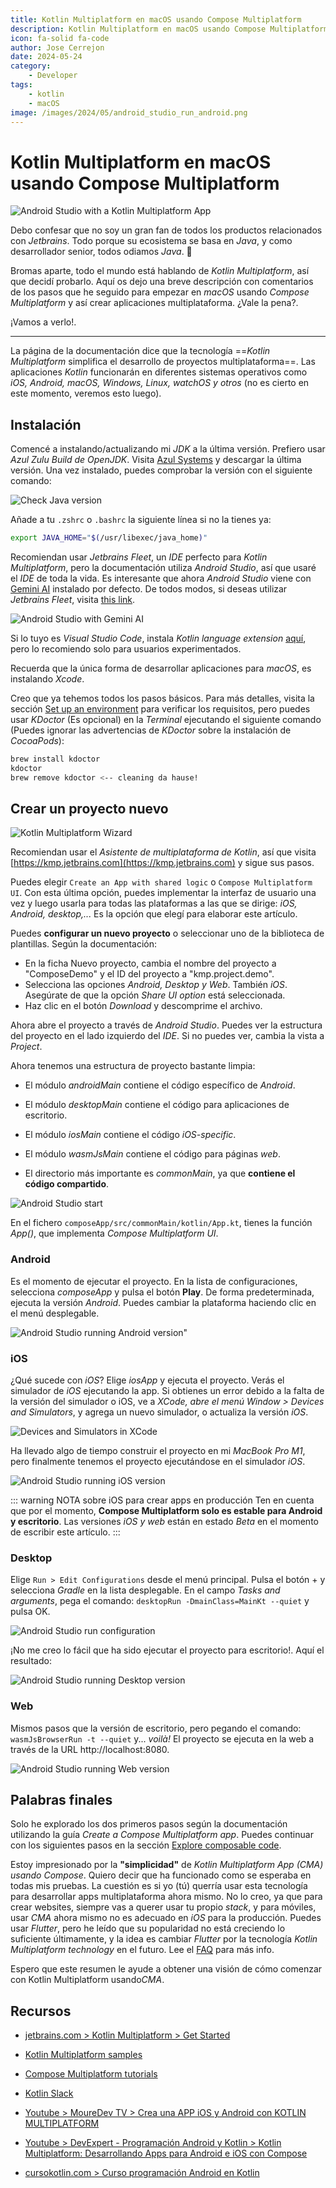 ```yaml
---
title: Kotlin Multiplatform en macOS usando Compose Multiplatform
description: Kotlin Multiplatform en macOS usando Compose Multiplatform
icon: fa-solid fa-code
author: Jose Cerrejon
date: 2024-05-24
category:
    - Developer
tags:
    - kotlin
    - macOS
image: /images/2024/05/android_studio_run_android.png
---
```


# Kotlin Multiplatform en macOS usando Compose Multiplatform

![Android Studio with a Kotlin Multiplatform App](/images/2024/05/android_studio_run_android.png "Android Studio with a Kotlin Multiplatform App")

Debo confesar que no soy un gran fan de todos los productos relacionados con _Jetbrains_. Todo porque su ecosistema se basa en _Java_, y como desarrollador senior, todos odiamos _Java_. 🤣

Bromas aparte, todo el mundo está hablando de _Kotlin Multiplatform_, así que decidí probarlo. Aquí os dejo una breve descripción con comentarios de los pasos que he seguido para empezar en _macOS_ usando _Compose Multiplatform_ y así crear aplicaciones multiplataforma. ¿Vale la pena?.

¡Vamos a verlo!.

---

La página de la documentación dice que la tecnología ==_Kotlin Multiplatform_ simplifica el desarrollo de proyectos multiplataforma==. Las aplicaciones _Kotlin_ funcionarán en diferentes sistemas operativos como _iOS, Android, macOS, Windows, Linux, watchOS y otros_ (no es cierto en este momento, veremos esto luego).

## Instalación

Comencé a instalando/actualizando mi _JDK_ a la última versión. Prefiero usar _Azul Zulu Build de OpenJDK_. Visita [Azul Systems](https://www.azul.com/downloads/zulu-community/?package=jdk) y descargar la última versión. Una vez instalado, puedes comprobar la versión con el siguiente comando:

![Check Java version](/images/2024/05/java_version.png "Check Java version")

Añade a tu `.zshrc` o `.bashrc` la siguiente línea si no la tienes ya:

```bash
export JAVA_HOME="$(/usr/libexec/java_home)"
```

Recomiendan usar _Jetbrains Fleet_, un _IDE_ perfecto para _Kotlin Multiplatform_, pero la documentación utiliza _Android Studio_, así que usaré el _IDE_ de toda la vida. Es interesante que ahora _Android Studio_ viene con [Gemini AI](https://developer.android.com/studio/preview/gemini) instalado por defecto. De todos modos, si deseas utilizar _Jetbrains Fleet_, visita [this link](https://www.jetbrains.com/help/kotlin-multiplatform-dev/fleet.html).

![Android Studio with Gemini AI](/images/2024/05/android_studio_gemini_ai.png "Android Studio with Gemini AI")

Si lo tuyo es _Visual Studio Code_, instala _Kotlin language extension_ [aquí](https://marketplace.visualstudio.com/items?itemName=mathiasfrohlich.Kotlin), pero lo recomiendo solo para usuarios experimentados.

Recuerda que la única forma de desarrollar aplicaciones para _macOS_, es instalando _Xcode_.

Creo que ya tehemos todos los pasos básicos. Para más detalles, visita la sección [Set up an environment](https://www.jetbrains.com/help/kotlin-multiplatform-dev/compose-multiplatform-setup.html) para verificar los requisitos, pero puedes usar _KDoctor_ (Es opcional) en la _Terminal_ ejecutando el siguiente comando (Puedes ignorar las advertencias de _KDoctor_ sobre la instalación de _CocoaPods_):

```bash
brew install kdoctor
kdoctor
brew remove kdoctor <-- cleaning da hause!
```

## Crear un proyecto nuevo

![Kotlin Multiplatform Wizard](/images/2024/05/firefox_kotlin_wizard.png "Kotlin Multiplatform Wizard")

Recomiendan usar el _Asistente de multiplataforma de Kotlin_, así que visita [https://kmp.jetbrains.com](https://kmp.jetbrains.com) y sigue sus pasos.

Puedes elegir `Create an App with shared logic` o `Compose Multiplatform UI`. Con esta última opción, puedes implementar la interfaz de usuario una vez y luego usarla para todas las plataformas a las que se dirige: _iOS, Android, desktop,..._ Es la opción que elegí para elaborar este artículo.

Puedes **configurar un nuevo proyecto** o seleccionar uno de la biblioteca de plantillas. Según la documentación:

-   En la ficha Nuevo proyecto, cambia el nombre del proyecto a "ComposeDemo" y el ID del proyecto a "kmp.project.demo".
-   Selecciona las opciones _Android, Desktop y Web_. También _iOS_. Asegúrate de que la opción _Share UI option_ está seleccionada.
-   Haz clic en el botón _Download_ y descomprime el archivo.

Ahora abre el proyecto a través de _Android Studio_. Puedes ver la estructura del proyecto en el lado izquierdo del _IDE_. Si no puedes ver, cambia la vista a _Project_.

Ahora tenemos una estructura de proyecto bastante limpia:

-   El módulo _androidMain_ contiene el código específico de _Android_.

-   El módulo _desktopMain_ contiene el código para aplicaciones de escritorio.

-   El módulo _iosMain_ contiene el código _iOS-specific_.

-   El módulo _wasmJsMain_ contiene el código para páginas _web_.

-   El directorio más importante es _commonMain_, ya que **contiene el código compartido**.

![Android Studio start ](/images/2024/05/android_studio_start_project.png "Android Studio start project")

En el fichero `composeApp/src/commonMain/kotlin/App.kt`, tienes la función _App()_, que implementa _Compose Multiplatform UI_.

### Android

Es el momento de ejecutar el proyecto. En la lista de configuraciones, selecciona _composeApp_ y pulsa el botón **Play**. De forma predeterminada, ejecuta la versión _Android_. Puedes cambiar la plataforma haciendo clic en el menú desplegable.

![Android Studio running Android version"](/images/2024/05/android_studio_run_android.png "Android Studio running Android version")

### iOS

¿Qué sucede con _iOS_? Elige _iosApp_ y ejecuta el proyecto. Verás el simulador de _iOS_ ejecutando la app. Si obtienes un error debido a la falta de la versión del simulador o iOS, ve a _XCode, abre el menú Window > Devices and Simulators_, y agrega un nuevo simulador, o actualiza la versión _iOS_.

![Devices and Simulators in XCode](/images/2024/05/xcode_devices_and_simulators.png "Devices and Simulators in XCode")

Ha llevado algo de tiempo construir el proyecto en mi _MacBook Pro M1_, pero finalmente tenemos el proyecto ejecutándose en el simulador _iOS_.

![Android Studio running iOS version](/images/2024/05/android_studio_run_ios.png "Android Studio running iOS version")

::: warning NOTA sobre iOS para crear apps en producción
Ten en cuenta que por el momento, **Compose Multiplatform solo es estable para Android y escritorio**. Las versiones _iOS y web_ están en estado _Beta_ en el momento de escribir este artículo.
:::

### Desktop

Elige `Run > Edit Configurations` desde el menú principal. Pulsa el botón + y selecciona _Gradle_ en la lista desplegable. En el campo _Tasks and arguments_, pega el comando: `desktopRun -DmainClass=MainKt --quiet` y pulsa OK.

![Android Studio run configuration](/images/2024/05/android_studio_run_config.png "Android Studio run configuration")

¡No me creo lo fácil que ha sido ejecutar el proyecto para escritorio!. Aquí el resultado:

![Android Studio running Desktop version](/images/2024/05/android_studio_desktop.png "Android Studio running Desktop version")

### Web

Mismos pasos que la versión de escritorio, pero pegando el comando: `wasmJsBrowserRun -t --quiet` y... _voilà!_ El proyecto se ejecuta en la web a través de la URL http://localhost:8080.

![Android Studio running Web version](/images/2024/05/android_studio_web.png "Android Studio running Web version")

## Palabras finales

Solo he explorado los dos primeros pasos según la documentación utilizando la guía _Create a Compose Multiplatform app_. Puedes continuar con los siguientes pasos en la sección [Explore composable code](https://www.jetbrains.com/help/kotlin-multiplatform-dev/compose-multiplatform-explore-composables.html).

Estoy impresionado por la **"simplicidad"** de _Kotlin Multiplatform App (CMA) usando Compose_. Quiero decir que ha funcionado como se esperaba en todas mis pruebas. La cuestión es si yo (tú) querría usar esta tecnología para desarrollar apps multiplataforma ahora mismo. No lo creo, ya que para crear websites, siempre vas a querer usar tu propio _stack_, y para móviles, usar _CMA_ ahora mismo no es adecuado en _iOS_ para la producción. Puedes usar _Flutter_, pero he leído que su popularidad no está creciendo lo suficiente últimamente, y la idea es cambiar _Flutter_ por la tecnología _Kotlin Multiplatform technology_ en el futuro. Lee el [FAQ](https://www.jetbrains.com/help/kotlin-multiplatform-dev/faq.html) para más info.

Espero que este resumen le ayude a obtener una visión de cómo comenzar con Kotlin Multiplatform usando*CMA*.

## Recursos

-   [jetbrains.com > Kotlin Multiplatform > Get Started](https://www.jetbrains.com/help/kotlin-multiplatform-dev/get-started.html)

-   [Kotlin Multiplatform samples](https://www.jetbrains.com/help/kotlin-multiplatform-dev/multiplatform-samples.html)

-   [Compose Multiplatform tutorials](https://github.com/JetBrains/compose-multiplatform/blob/master/tutorials/README.md)

-   [Kotlin Slack](http://kotlinlang.slack.com/)

-   [Youtube > MoureDev TV > Crea una APP iOS y Android con KOTLIN MULTIPLATFORM](https://www.youtube.com/watch?v=hvgO8oZanQQ)

-   [Youtube > DevExpert - Programación Android y Kotlin > Kotlin Multiplatform: Desarrollando Apps para Android e iOS con Compose](https://www.youtube.com/watch?v=ZVeJR7Po0yY)

-   [cursokotlin.com > Curso programación Android en Kotlin](https://cursokotlin.com/curso-programacion-kotlin-android/)
